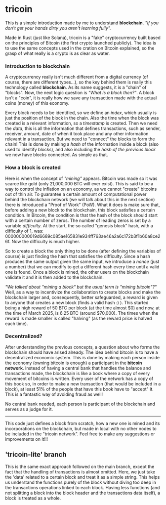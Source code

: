 # tricoin
This is a simple introduction made by me to understand **blockchain**. *"If you don't get your hands dirty you aren't learning fully".*

Made in Rust (just like Solana), tricoin is a "fake" cryptocurrency built based on the principles of Bitcoin (the first crypto launched publicly). The idea is to use the same concepts used in the cration on Bitcoin explained, so the grasp of what really is a crypto is as clear as water.

### Introduction to blockchain
A cryptocurrency really isn't much different from a digital currency (of course, there are different types...), so the key behind them is really this technology called **blockchain**. As its name suggests, it is a "chain" of "blocks". Now, the next logic question is *"What is a block then?"*. A block isn't a "coin", it is really how we save any transaction made with the actual coins (money) of this economy.

Every block needs to be identified, so we define an *index*, which usually is just the position of the block in the chain. Also the time when the block was created is a relevant information, so a *timestamp* is created. Then we need the *data*, this is all the information that defines transactions, such as sender, receiver, amount, date of when it took place and any other information relevant in a transaction. But we need to "connect" the blocks to form the chain! This is done by making a *hash* of the information inside a block (also used to identify blocks), and also including the *hash of the previous block* we now have blocks connected. As simple as that.

### How a block is created
Here is when the concept of *"mining"* appears. Bitcoin was made so it was scarce like gold (only 21,000,000 BTC will ever exist). This is said to be a way to control the inflation on an economy, as we cannot "create" bitcoins out of thin air. To guarantee a certain amount of computational power behind the blockchain network (we will talk about this in the next section) there is introduced a "Proof of Work" (PoW). What it does is make sure that, before adding a new block to the blockchain, this block satisfies a certain condition. In Bitcoin, the condition is that the hash of the block should start with a certain number of zeros. The number of leading zeros is set by a variable *difficulty*. At the start, the so called "genesis block" hash, with a difficulty of 1, was: 000000000019d6689c085ae165831e934ff763ae46a2a6c172b3f1b60a8ce26f. Now the difficulty is much higher.

So to create a block the only thing to be done (after defining the variables of course) is just finding the hash that satisfies the difficulty. Since a hash produces the same output given the same input, we introduce a *nonce* (just a number) that we can modify to get a different hash every time until a valid one is found. Once a block is mined, the other users on the blockchain validate it and it is then added to the blockchain.

*"We talked about "mining a block" but the usual term is "mining bitcoin"?"* Well, as a way to incentivize the collaboration to create blocks and make the blockchain larger and, consequently, better safeguarded, a reward is given to anyone that creates a new block (finds a valid hash :) ). This started being a high reward of 50 BTC per block (at the time almost $0) and now, at the time of March 2025, is 6.25 BTC (around $70,000). The times when the reward is made smaller is called "halving" (as the reward price is halved each time).

### Decentralized?
After understanding the previous concepts, a question about who forms the blockchain should have arised already. The idea behind bitcoin is to have a decentralized economic system. This is done by making each person inside the economy (owning bitcoin is enough) a participant in the **bitcoin network**. Instead of having a central bank that handles the balance and transactions made, the blockchain is like a book where a copy of every movement of bitcoins is written. Every user of the network has a copy of this book so, in order to make a new transaction (that would be included in a block), at least 51% of the people that have this book have to "accept" it. This is a fantastic way of avoiding fraud as well!

No central bank needed, each person is participant of the blockchain and serves as a judge for it.

---
This code just defines a block from scratch, how a new one is mined and its incorporations on the blockchain, but made in local with no other nodes to be included in the "tricoin network". Feel free to make any suggestions or improvements on it!!!

## 'tricoin-lite' branch
This is the same exact approach followed on the main branch, except the fact that the handling of transactions is almost omitted. Here, we just take the 'data' related to a certain block and treat it as a simple string. This helps us understand the functions purely of the block without diving too deep in the transactions operations linked to each block. Having less functions (and not splitting a block into the block header and the transactions data itself), a block is treated as a whole.
